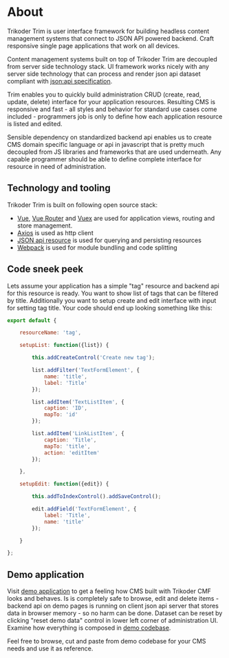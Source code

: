# About
Trikoder Trim is user interface framework for building headless content management systems that connect to JSON API powered backend.
Craft responsive single page applications that work on all devices.

Content management systems built on top of Trikoder Trim are decoupled from server side technology stack.
UI framework works nicely with any server side technology that can process and render json api dataset compliant with [json:api specification](http://jsonapi.org/).

Trim enables you to quickly build administration CRUD (create, read, update, delete) interface for your application resources. Resulting CMS is responsive and fast - all styles and behavior for standard use cases come included - programmers job is only to define how each application resource is listed and edited.

Sensible dependency on standardized backend api enables us to create CMS domain specific language or api in javascript that is pretty much decoupled from JS libraries and frameworks that are used underneath. Any capable programmer should be able to define complete interface for resource in need of administration.


## Technology and tooling
Trikoder Trim is built on following open source stack:

* [Vue](https://vuejs.org/), [Vue Router](https://router.vuejs.org/) and [Vuex](https://vuex.vuejs.org/) are used for application views, routing and store management.
* [Axios](https://github.com/axios/axios) is used as http client
* [JSON api resource](https://dbrekalo.github.io/json-api-resource/) is used for querying and persisting resources
* [Webpack](https://webpack.js.org/) is used for module bundling and code splitting

## Code sneek peek
Lets assume your application has a simple "tag" resource and backend api for this resource is ready.
You want to show list of tags that can be filtered by title.
Additionally you want to setup create and edit interface with input for setting tag title.
Your code should end up looking something like this:

```js
export default {

    resourceName: 'tag',

    setupList: function({list}) {

        this.addCreateControl('Create new tag');

        list.addFilter('TextFormElement', {
            name: 'title',
            label: 'Title'
        });

        list.addItem('TextListItem', {
            caption: 'ID',
            mapTo: 'id'
        });

        list.addItem('LinkListItem', {
            caption: 'Title',
            mapTo: 'title',
            action: 'editItem'
        });

    },

    setupEdit: function({edit}) {

        this.addToIndexControl().addSaveControl();

        edit.addField('TextFormElement', {
            label: 'Title',
            name: 'title'
        });

    }

};
```

## Demo application
Visit [demo application](https://trikoder.github.io/trim/demo/index.html) to get a feeling how CMS built with Trikoder CMF looks and behaves. Is is completely safe to browse, edit and delete items - backend api on demo pages is running on client json api server that stores data in browser memory - so no harm can be done. Dataset can be reset by clicking "reset demo data" control in lower left corner of administration UI. Examine how everything is composed in [demo codebase](https://github.com/trikoder/trim/tree/master/demo).

Feel free to browse, cut and paste from demo codebase for your CMS needs and use it as reference.
